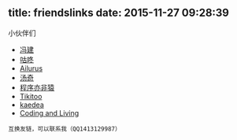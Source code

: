 title: friendslinks
date: 2015-11-27 09:28:39
---
小伙伴们
* [冯建](http://jayfeng.com/)
* [咕咚](http://gudong.name/)
* [Ailurus](http://www.easydone.cn/)
* [汤奇](http://itangqi.me/)
* [程序亦非猿](http://yifeiyuan.me/)
* [Tikitoo](http://tikitoo.me/)
* [kaedea](http://kaedea.com/)
* [Coding and Living](http://www.woaitqs.cc/)

`互换友链，可以联系我（QQ1413129987）`



